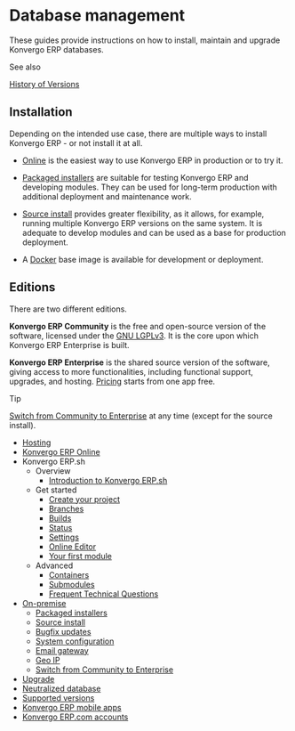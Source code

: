 # Database management

These guides provide instructions on how to install, maintain and upgrade Konvergo ERP
databases.

<div class="alert alert-secondary">
<p class="alert-title">
See also</p><p><a href="administration/supported_versions">History of Versions</a></p>
</div>

## Installation

Depending on the intended use case, there are multiple ways to install Konvergo ERP -
or not install it at all.

  * [Online](administration/odoo_online) is the easiest way to use Konvergo ERP in production or to try it.

  * [Packaged installers](administration/on_premise/packages) are suitable for testing Konvergo ERP and developing modules. They can be used for long-term production with additional deployment and maintenance work.

  * [Source install](administration/on_premise/source) provides greater flexibility, as it allows, for example, running multiple Konvergo ERP versions on the same system. It is adequate to develop modules and can be used as a base for production deployment.

  * A [Docker](https://hub.docker.com/_/odoo/) base image is available for development or deployment.

## Editions

There are two different editions.

**Konvergo ERP Community** is the free and open-source version of the software,
licensed under the [GNU
LGPLv3](https://github.com/odoo/odoo/blob/master/LICENSE). It is the core upon
which Konvergo ERP Enterprise is built.

**Konvergo ERP Enterprise** is the shared source version of the software, giving
access to more functionalities, including functional support, upgrades, and
hosting. [Pricing](https://www.odoo.com/pricing-plan) starts from one app
free.

<div class="alert alert-info">
<p class="alert-title">
Tip</p><p><a href="administration/on_premise/community_to_enterprise">Switch from Community to Enterprise</a> at
any time (except for the source install).</p>
</div>

  * [Hosting](administration/hosting)
  * [Konvergo ERP Online](administration/odoo_online)
  * Konvergo ERP.sh
    * Overview
      * [Introduction to Konvergo ERP.sh](administration/odoo_sh/overview/introduction)
    * Get started
      * [Create your project](administration/odoo_sh/getting_started/create)
      * [Branches](administration/odoo_sh/getting_started/branches)
      * [Builds](administration/odoo_sh/getting_started/builds)
      * [Status](administration/odoo_sh/getting_started/status)
      * [Settings](administration/odoo_sh/getting_started/settings)
      * [Online Editor](administration/odoo_sh/getting_started/online-editor)
      * [Your first module](administration/odoo_sh/getting_started/first_module)
    * Advanced
      * [Containers](administration/odoo_sh/advanced/containers)
      * [Submodules](administration/odoo_sh/advanced/submodules)
      * [Frequent Technical Questions](administration/odoo_sh/advanced/frequent_technical_questions)
  * [On-premise](administration/on_premise)
    * [Packaged installers](administration/on_premise/packages)
    * [Source install](administration/on_premise/source)
    * [Bugfix updates](administration/on_premise/update)
    * [System configuration](administration/on_premise/deploy)
    * [Email gateway](administration/on_premise/email_gateway)
    * [Geo IP](administration/on_premise/geo_ip)
    * [Switch from Community to Enterprise](administration/on_premise/community_to_enterprise)
  * [Upgrade](administration/upgrade)
  * [Neutralized database](administration/neutralized_database)
  * [Supported versions](administration/supported_versions)
  * [Konvergo ERP mobile apps](administration/mobile)
  * [Konvergo ERP.com accounts](administration/odoo_accounts)

